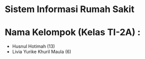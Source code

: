 # Sistem Informasi Rumah Sakit
# Nama Kelompok (Kelas TI-2A) : 
- Husnul Hotimah (13)
- Livia Yurike Khuril Maula (6)
